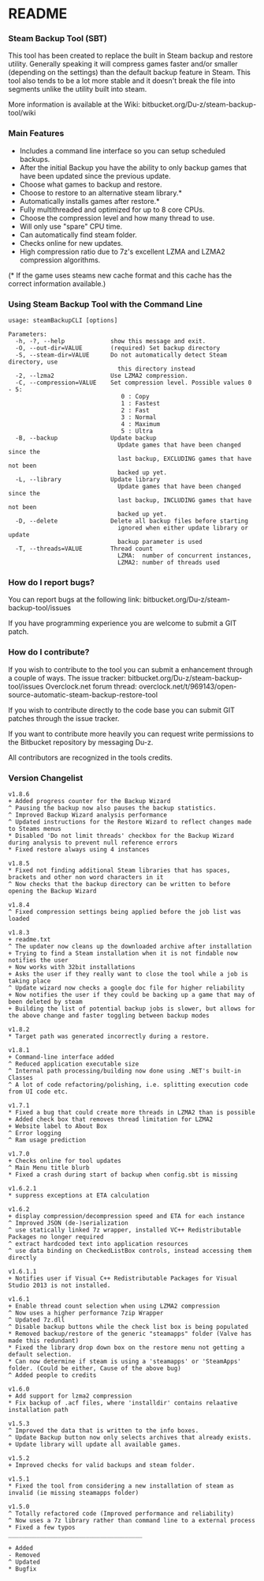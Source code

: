 # README

### Steam Backup Tool (SBT)

This tool has been created to replace the built in Steam backup and restore utility. Generally speaking it will compress games faster and/or smaller (depending on the settings) than the default backup feature in Steam. This tool also tends to be a lot more stable and it doesn't break the file into segments unlike the utility built into steam.

More information is available at the Wiki: bitbucket.org/Du-z/steam-backup-tool/wiki

### Main Features

* Includes a command  line interface so you can setup scheduled backups.
* After the initial Backup you have the ability to only backup games that have been updated since the previous update.
* Choose what games to backup and restore.
* Choose to restore to an alternative steam library.*
* Automatically installs games after restore.*
* Fully multithreaded and optimized for up to 8 core CPUs.
* Choose the compression level and how many thread to use.
* Will only use "spare" CPU time.
* Can automatically find steam folder.
* Checks online for new updates.
* High compression ratio due to 7z's excellent LZMA and LZMA2 compression algorithms.

(* If the game uses steams new cache format and this cache has the correct information available.)

### Using Steam Backup Tool with the Command Line

```
usage: steamBackupCLI [options]

Parameters:
  -h, -?, --help             show this message and exit.
  -O, --out-dir=VALUE        (required) Set backup directory
  -S, --steam-dir=VALUE      Do not automatically detect Steam directory, use
                               this directory instead
  -2, --lzma2                Use LZMA2 compression.
  -C, --compression=VALUE    Set compression level. Possible values 0 - 5:
                                0 : Copy
                                1 : Fastest
                                2 : Fast
                                3 : Normal
                                4 : Maximum
                                5 : Ultra
  -B, --backup               Update backup
                               Update games that have been changed since the
                               last backup, EXCLUDING games that have not been
                               backed up yet.
  -L, --library              Update library
                               Update games that have been changed since the
                               last backup, INCLUDING games that have not been
                               backed up yet.
  -D, --delete               Delete all backup files before starting
                               ignored when either update library or update
                               backup parameter is used
  -T, --threads=VALUE        Thread count
                               LZMA:  number of concurrent instances,
                               LZMA2: number of threads used
```


### How do I report bugs?

You can report bugs at the following link: bitbucket.org/Du-z/steam-backup-tool/issues

If you have programming experience you are welcome to submit a GIT patch.

### How do I contribute?

If you wish to contribute to the tool you can submit a enhancement through a couple of ways.
The issue tracker: bitbucket.org/Du-z/steam-backup-tool/issues
Overclock.net forum thread: overclock.net/t/969143/open-source-automatic-steam-backup-restore-tool

If you wish to contribute directly to the code base you can submit GIT patches through the issue tracker.

If you want to contribute more heavily you can request write permissions to the Bitbucket repository by messaging Du-z.

All contributors are recognized in the tools credits. 

### Version Changelist

```
v1.8.6
+ Added progress counter for the Backup Wizard
^ Pausing the backup now also pauses the backup statistics.
^ Improved Backup Wizard analysis performance
^ Updated instructions for the Restore Wizard to reflect changes made to Steams menus
* Disabled 'Do not limit threads' checkbox for the Backup Wizard during analysis to prevent null reference errors
* Fixed restore always using 4 instances

v1.8.5
* Fixed not finding additional Steam libraries that has spaces, brackets and other non word characters in it
^ Now checks that the backup directory can be written to before opening the Backup Wizard

v1.8.4
^ Fixed compression settings being applied before the job list was loaded

v1.8.3
+ readme.txt
^ The updater now cleans up the downloaded archive after installation
+ Trying to find a Steam installation when it is not findable now notifies the user
+ Now works with 32bit installations
+ Asks the user if they really want to close the tool while a job is taking place
^ Update wizard now checks a google doc file for higher reliability
+ Now notifies the user if they could be backing up a game that may of been deleted by steam
+ Building the list of potential backup jobs is slower, but allows for the above change and faster toggling between backup modes

v1.8.2
* Target path was generated incorrectly during a restore.

v1.8.1
+ Command-line interface added
^ Reduced application executable size
^ Internal path processing/building now done using .NET's built-in Classes
^ A lot of code refactoring/polishing, i.e. splitting execution code from UI code etc.

v1.7.1
* Fixed a bug that could create more threads in LZMA2 than is possible
+ Added check box that removes thread limitation for LZMA2
+ Website label to About Box
^ Error logging
^ Ram usage prediction

v1.7.0
+ Checks online for tool updates
^ Main Menu title blurb
* Fixed a crash during start of backup when config.sbt is missing

v1.6.2.1
* suppress exceptions at ETA calculation

v1.6.2
+ display compression/decompression speed and ETA for each instance
^ Improved JSON (de-)serialization
^ use statically linked 7z wrapper, installed VC++ Redistributable Packages no longer required
^ extract hardcoded text into application resources
^ use data binding on CheckedListBox controls, instead accessing them directly

v1.6.1.1
+ Notifies user if Visual C++ Redistributable Packages for Visual Studio 2013 is not installed.

v1.6.1
+ Enable thread count selection when using LZMA2 compression
^ Now uses a higher performance 7zip Wrapper
^ Updated 7z.dll
^ Disable backup buttons while the check list box is being populated
* Removed backup/restore of the generic "steamapps" folder (Valve has made this redundant)
* Fixed the library drop down box on the restore menu not getting a default selection.
* Can now determine if steam is using a 'steamapps' or 'SteamApps' folder. (Could be either, Cause of the above bug)
^ Added people to credits

v1.6.0
+ Add support for lzma2 compression
* Fix backup of .acf files, where 'installdir' contains relaative installation path

v1.5.3
^ Improved the data that is written to the info boxes.
^ Update Backup button now only selects archives that already exists.
+ Update library will update all available games.

v1.5.2
+ Improved checks for valid backups and steam folder.

v1.5.1
* Fixed the tool from considering a new installation of steam as invalid (ie missing steamapps folder)

v1.5.0
^ Totally refactored code (Improved performance and reliability)
^ Now uses a 7z library rather than command line to a external process
* Fixed a few typos
______________________________________

+ Added
- Removed
^ Updated
* Bugfix
```